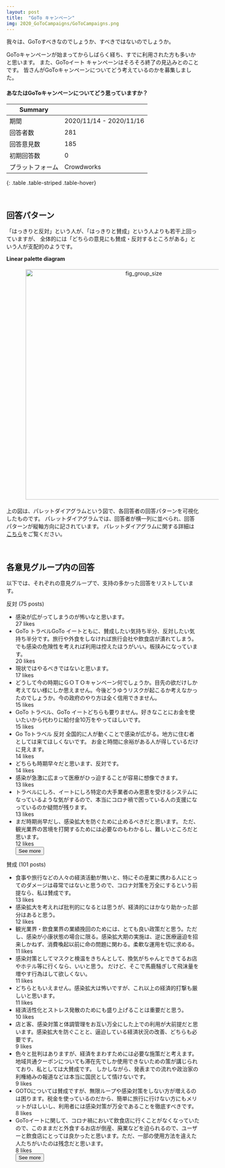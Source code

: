 ```yaml
---
layout: post
title:  "GoTo キャンペーン"
img: 2020_GoToCampaigns/GoToCampaigns.png
---
```


我々は、GoToすべきなのでしょうか、すべきではないのでしょうか。

GoToキャンペーンが始まってからしばらく経ち、すでに利用された方も多いかと思います。 また、GoToイート キャンペーンはそろそろ終了の見込みとのことです。
皆さんがGoToキャンペーンについてどう考えているのかを募集しました。

<div class="jumbotron">
  <h4>あなたはGoToキャンペーンについてどう思っていますか？</h4>
</div>

| Summary | |
|------|------|
| 期間 | 2020/11/14 - 2020/11/16 |
| 回答者数 | 281 |
| 回答意見数 | 185 |
| 初期回答数 | 0 |
| プラットフォーム | Crowdworks |
{: .table .table-striped .table-hover}

<br>

## 回答パターン

「はっきりと反対」という人が、「はっきりと賛成」という人よりも若干上回っていますが、
全体的には「どちらの意見にも賛成・反対するところがある」という人が支配的のようです。

**Linear palette diagram**

<img src="{{site.baseurl}}/images/2020_GoToCampaigns/linear_palette_diagram.png" alt="fig_group_size"
style = "
  width: 600px;
  border: none;
  background: none;
  margin: 1% 1% 1% 10%;
  text-align: center;
  display: inline-block;
">

上の図は、パレットダイアグラムという図で、各回答者の回答パターンを可視化したものです。
パレットダイアグラムでは、回答者が横一列に並べられ、回答パターンが縦軸方向に記されています。
パレットダイアグラムに関する詳細は[こちら](https://github.com/palette-diagram/palette-diagram)をご覧ください。

<br>


## 各意見グループ内の回答
以下では、それぞれの意見グループで、支持の多かった回答をリストしています。

<div class="card">
  <div class="card-header">
  反対 (75 posts)
  </div>
  <ul class="list-group list-group-flush">
  <li class="list-group-item">
    感染が広がってしまうのが怖いなと思います。
    <br><span class="badge badge-dark">27 likes</span>
  </li>
  <li class="list-group-item">
    GoTo トラベルGoTo イートともに、賛成したい気持ち半分、反対したい気持ち半分です。旅行や外食をしなければ旅行会社や飲食店が潰れてしまう。でも感染の危険性を考えれば利用は控えたほうがいい。板挟みになっています。
    <br><span class="badge badge-dark">20 likes</span>
  </li>
  <li class="list-group-item">
    現状ではやるべきではないと思います。
    <br><span class="badge badge-dark">17 likes</span>
  </li>
  <div class="collapse" id="collapseExample0">
  <li class="list-group-item">
    どうして今の時期にＧＯＴＯキャンペーン何でしょうか。目先の欲だけしか考えてない様にしか思えません。今後どうゆうリスクが起こるか考えなかったのでしょうか。今の政府のやり方は全く信用できません。
    <br><span class="badge badge-dark">15 likes</span>
  </li>
  <li class="list-group-item">
    GoTo トラベル、GoTo イートどちらも要りません。好きなことにお金を使いたいから代わりに給付金10万をやってほしいです。
    <br><span class="badge badge-dark">15 likes</span>
  </li>
  <li class="list-group-item">
    Go Toトラベル 反対 全国的に人が動くことで感染が広がる。地方に住む者としては来てほしくないです。 お金と時間に余裕がある人が得しているだけに見えます。
    <br><span class="badge badge-dark">14 likes</span>
  </li>
  <li class="list-group-item">
    どちらも時期早々だと思います、反対です。
    <br><span class="badge badge-dark">14 likes</span>
  </li>
  <li class="list-group-item">
    感染が急激に広まって医療がひっ迫することが容易に想像できます。
    <br><span class="badge badge-dark">13 likes</span>
  </li>
  <li class="list-group-item">
    トラベルにしろ、イートにしろ特定の大手業者のみ恩恵を受けるシステムになっているような気がするので、本当にコロナ禍で困っている人の支援になっているのか疑問が残ります。
    <br><span class="badge badge-dark">13 likes</span>
  </li>
  <li class="list-group-item">
    まだ時期尚早だし、感染拡大を防ぐために止めるべきだと思います。 ただ、観光業界の苦境を打開するためには必要なのもわかるし、難しいところだと思います。
    <br><span class="badge badge-dark">12 likes</span>
  </li>
  </div>
  <button class="btn btn-light btn-block" type="button" data-toggle="collapse" data-target="#collapseExample0" aria-expanded="false" aria-controls="collapseExample0">
    See more
  </button>
  </ul>
</div>

<div class="card">
  <div class="card-header">
  賛成 (101 posts)
  </div>
  <ul class="list-group list-group-flush">
  <li class="list-group-item">
    食事や旅行などの人々の経済活動が無いと、特にその産業に携わる人にとってのダメージは尋常ではないと思うので、コロナ対策を万全にするという前提なら、私は賛成です。
    <br><span class="badge badge-dark">13 likes</span>
  </li>
  <li class="list-group-item">
    感染拡大を考えれば批判的になるとは思うが、経済的にはかなり助かった部分はあると思う。
    <br><span class="badge badge-dark">12 likes</span>
  </li>
  <li class="list-group-item">
    観光業界・飲食業界の業績挽回のためには、とても良い政策だと思う。ただし、感染が小康状態の場合に限る。感染拡大期の実施は、逆に医療逼迫を招来しかねず、消費喚起以前に命の問題に関わる。柔軟な運用を切に求める。
    <br><span class="badge badge-dark">11 likes</span>
  </li>
  <div class="collapse" id="collapseExample1">
  <li class="list-group-item">
    感染対策としてマスクと検温をきちんとして、換気がちゃんとできてるお店やホテル等に行くなら、いいと思う。 だけど、そこで馬鹿騒ぎして飛沫量を増やす行為はして欲しくない。
    <br><span class="badge badge-dark">11 likes</span>
  </li>
  <li class="list-group-item">
    どちらともいえません。感染拡大は怖いですが、これ以上の経済的打撃も厳しいと思います。
    <br><span class="badge badge-dark">11 likes</span>
  </li>
  <li class="list-group-item">
    経済活性化とストレス発散のためにも盛り上げることは重要だと思う。
    <br><span class="badge badge-dark">10 likes</span>
  </li>
  <li class="list-group-item">
    店と客、感染対策と体調管理をお互い万全にした上での利用が大前提だと思います。感染拡大を防ぐことと、逼迫している経済状況の改善、どちらも必要です。
    <br><span class="badge badge-dark">9 likes</span>
  </li>
  <li class="list-group-item">
    色々と批判はありますが、経済をまわすためには必要な施策だと考えます。 地域共通クーポンについても滞在先でしか使用できないための策が講じられており、私としては大賛成です。 しかしながら、発表までの流れや政治家の利権絡みの報道などは本当に国民として情けないです。
    <br><span class="badge badge-dark">9 likes</span>
  </li>
  <li class="list-group-item">
    GOTOについては賛成ですが、無限ループや感染対策をしない方が増えるのは困ります。税金を使っているのだから、簡単に旅行に行けない方にもメリットがほしいし、利用者には感染対策が万全であることを徹底すべきです。
    <br><span class="badge badge-dark">8 likes</span>
  </li>
  <li class="list-group-item">
    GoToイートに関して、コロナ禍において飲食店に行くことがなくなっていたので、このままだと外食するお店が倒産、廃業などを迫られるので、ユーザーと飲食店にとっては良かったと思います。ただ、一部の使用方法を違えた人たちがいたのは残念だと思います。
    <br><span class="badge badge-dark">8 likes</span>
  </li>
  </div>
  <button class="btn btn-light btn-block" type="button" data-toggle="collapse" data-target="#collapseExample1" aria-expanded="false" aria-controls="collapseExample1">
    See more
  </button>
  </ul>
</div>





